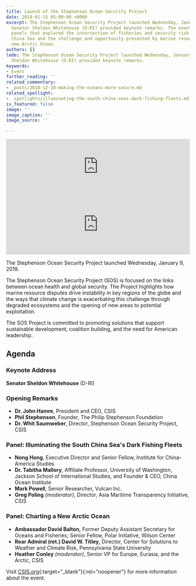 ```yaml
---
title: Launch of the Stephenson Ocean Security Project
date: 2019-01-15 05:00:00 +0000
excerpt: The Stephenson Ocean Security Project launched Wednesday, January 9, 2019.
  Senator Sheldon Whitehouse (D-RI) provided keynote remarks. The event featured expert
  panels that explored the intersection of fisheries and security risk in the South
  China Sea and the challenge and opportunity presented by marine resources in the
  new Arctic Ocean.
authors: []
lede: The Stephenson Ocean Security Project launched Wednesday, January 9, 2019. Senator
  Sheldon Whitehouse (D-RI) provided keynote remarks.
keywords:
- Event
further_reading: ''
related_commentary:
- _posts/2018-12-10-making-the-oceans-more-secure.md
related_spotlight:
- _spotlights/illuminating-the-south-china-seas-dark-fishing-fleets.md
is_featured: false
image: ''
image_caption: ''
image_source: ''

---
```

<div class="video-wrapper"><iframe id="youtube-field-player" class="youtube-field-player" width="100%" src="https://www.youtube.com/embed/JqJP20w5TFA?enablejsapi=1&origin=https%3A//www.csis.org&wmode=opaque" title="Embedded video" frameborder="0" allowfullscreen=""></iframe></div>

<iframe width="100%" height="166" scrolling="no" frameborder="no" src="https://w.soundcloud.com/player/?visual=false&url=http%3A%2F%2Fapi.soundcloud.com%2Ftracks%2F556477752&show_artwork=false&auto_play=false&show_playcount=false&color=ff7700"></iframe>

The Stephenson Ocean Security Project launched Wednesday, January 9, 2019.

The Stephenson Ocean Security Project (SOS) is focused on the links between ocean health and global security. The Project highlights how marine resource disputes drive instability in key regions of the globe and the ways that climate change is exacerbating this challenge through degraded ecosystems and the opening of new areas to potential exploitation.

The SOS Project is committed to promoting solutions that support sustainable development, coalition building, and the need for American leadership.

## Agenda

### Keynote Address

**Senator Sheldon Whitehouse** (D-RI)

### Opening Remarks

* **Dr. John Hamre**, President and CEO, CSIS
* **Phil Stephenson**, Founder, The Philip Stephenson Foundation
* **Dr. Whit Saumweber**, Director, Stephenson Ocean Security Project, CSIS

### Panel: Illuminating the South China Sea's Dark Fishing Fleets

* **Nong Hong**, Executive Director and Senior Fellow, Institute for China-America Studies
* **Dr. Tabitha Mallory**, Affiliate Professor, University of Washington, Jackson School of International Studies, and Founder & CEO, China Ocean Institute
* **Mark Powell**, Senior Researcher, Vulcan Inc.
* **Greg Poling** _(moderator)_, Director, Asia Maritime Transparency Initiative, CSIS

### Panel: Charting a New Arctic Ocean

* **Ambassador David Balton,** Former Deputy Assistant Secretary for Oceans and Fisheries; Senior Fellow, Polar Initiative, Wilson Center
* **Rear Admiral (ret.) David W. Titley,** Director, Center for Solutions to Weather and Climate Risk, Pennsylvania State University
* **Heather Conley** _(moderator)_, Senior VP for Europe, Eurasia, and the Arctic, CSIS

Visit [CSIS.org](https://www.csis.org/events/launch-stephenson-ocean-security-project "Visit CSIS.org"){:target="_blank"}{:rel="noopener"} for more information about the event.
